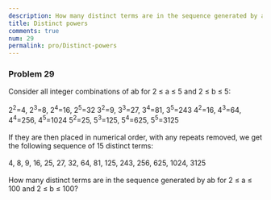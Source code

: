 ```yaml
---
description: How many distinct terms are in the sequence generated by ab for 2 ≤ a ≤ 100 and 2 ≤ b ≤ 100?
title: Distinct powers
comments: true
num: 29
permalink: pro/Distinct-powers
---
```

<div class='problem'>
<h3>Problem 29</h3>
<p>
Consider all integer combinations of ab for 2 ≤ a ≤ 5 and 2 ≤ b ≤ 5:
<br>
<br>2<sup>2</sup>=4, 2<sup>3</sup>=8, 2<sup>4</sup>=16, 2<sup>5</sup>=32   
3<sup>2</sup>=9, 3<sup>3</sup>=27, 3<sup>4</sup>=81, 3<sup>5</sup>=243   
4<sup>2</sup>=16, 4<sup>3</sup>=64, 4<sup>4</sup>=256, 4<sup>5</sup>=1024   
5<sup>2</sup>=25, 5<sup>3</sup>=125, 5<sup>4</sup>=625, 5<sup>5</sup>=3125   
<br>
<br>
If they are then placed in numerical order, with any repeats removed, we get the following sequence of 15 distinct terms:
<br>
<br>
4, 8, 9, 16, 25, 27, 32, 64, 81, 125, 243, 256, 625, 1024, 3125
<br>
<br>
How many distinct terms are in the sequence generated by ab for 2 ≤ a ≤ 100 and 2 ≤ b ≤ 100?
</p></div>
